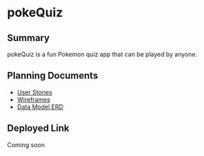 # pokeQuiz
## Summary

pokeQuiz is a fun Pokemon quiz app that can be played by anyone.

## Planning Documents

* [User Stories](https://trello.com/b/XawBCUNe/pokequiz)
* [Wireframes](https://drive.google.com/open?id=1BWoSvHp7cMB4Wc8LrutN0cQQD_eSJZGN)
* [Data Model ERD](https://drive.google.com/open?id=1mPNNmGoYYpj5BaS3tU4VQHZVjo-DeSD4)

## Deployed Link

Coming soon
